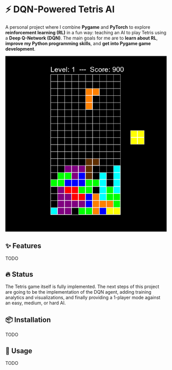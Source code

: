 # ⚡ DQN-Powered Tetris AI

A personal project where I combine **Pygame** and **PyTorch** to explore **reinforcement learning (RL)** in a fun way: teaching an AI to play Tetris using a **Deep Q-Network (DQN)**.
The main goals for me are to **learn about RL**, **improve my Python programming skills**, and **get into Pygame game development**.

![Tetris Gameplay](assets/tetris_gameplay.png)

## ✨ Features

TODO

## 🔥 Status

The Tetris game itself is fully implemented.
The next steps of this project are going to be the implementation of the DQN agent, adding training analytics and visualizations, and finally providing a 1-player mode against an easy, medium, or hard AI.

## 📦 Installation

TODO

## 🚀 Usage

TODO
